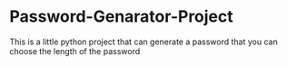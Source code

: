# Password-Genarator-Project
This is a little python project that can generate a password that you can choose the length of the password 
